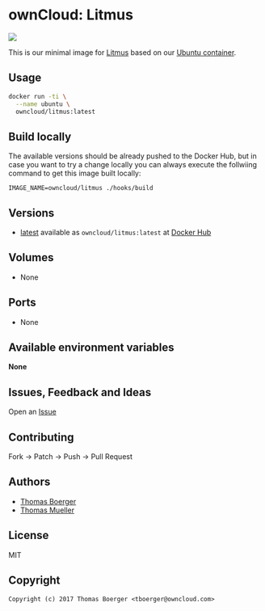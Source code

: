 # ownCloud: Litmus

[![](https://images.microbadger.com/badges/image/owncloud/litus.svg)](https://microbadger.com/images/owncloud/litmus "Get your own image badge on microbadger.com")

This is our minimal image for [Litmus](http://www.webdav.org/neon/litmus/) based on our [Ubuntu container](https://registry.hub.docker.com/u/owncloud/ubuntu/).


## Usage

```bash
docker run -ti \
  --name ubuntu \
  owncloud/litmus:latest
```


## Build locally

The available versions should be already pushed to the Docker Hub, but in case you want to try a change locally you can always execute the follwiing command to get this image built locally:

```
IMAGE_NAME=owncloud/litmus ./hooks/build
```


## Versions

* [latest](https://github.com/owncloud-docker/litmus/tree/master) available as ```owncloud/litmus:latest``` at [Docker Hub](https://registry.hub.docker.com/u/owncloud/litmus/)


## Volumes

* None


## Ports

* None


## Available environment variables

**None**


## Issues, Feedback and Ideas

Open an [Issue](https://github.com/owncloud-docker/litmus/issues)


## Contributing

Fork -> Patch -> Push -> Pull Request


## Authors

* [Thomas Boerger](https://github.com/tboerger)
* [Thomas Mueller](https://github.com/DeepDiver1975)


## License

MIT


## Copyright

```
Copyright (c) 2017 Thomas Boerger <tboerger@owncloud.com>
```
